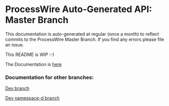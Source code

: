 # ProcessWire Auto-Generated API: Master Branch

This documentation is auto-generated at regular (once a month) to reflect commits to the ProcessWire Master Branch. If you find any errors please file an issue.

This README is WIP :-)

The Documentation is [here]('http://kongondo.github.io/ProcessWireAPIGenMaster/)

### Documentation for other branches:

[Dev branch]('http://kongondo.github.io/ProcessWireAPIGenDev/)


[Dev namespace-d branch]('http://kongondo.github.io/ProcessWireAPIGenDevNameSpaced/)

